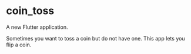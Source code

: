 # coin_toss

A new Flutter application.

Sometimes you want to toss a coin but do not have one.
This app lets you flip a coin.

